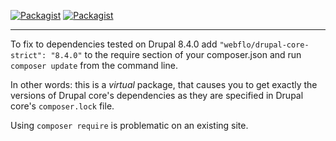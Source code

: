 [![Packagist](https://img.shields.io/packagist/v/webflo/drupal-core-strict.svg)](https://packagist.org/packages/webflo/drupal-core-strict)
 [![Packagist](https://img.shields.io/packagist/dt/webflo/drupal-core-strict.svg)](https://packagist.org/packages/webflo/drupal-core-strict)

---

To fix to dependencies tested on Drupal 8.4.0 add ```"webflo/drupal-core-strict": "8.4.0"``` to the require section of your composer.json and run ```composer update``` from the command line.

In other words: this is a _virtual_ package, that causes you to get exactly the versions of Drupal core's dependencies as they are specified in Drupal core's `composer.lock` file.

Using ```composer require``` is problematic on an existing site.
